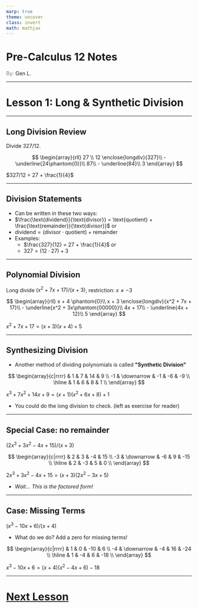 ```yaml
---
marp: true
theme: uncover
class: invert
math: mathjax
---
```


# <!--fit--> Pre-Calculus 12 Notes
<span style="color:grey">By:</span> Gen L.

<!--_footer: In partnership with Hyperion University, 2024-->

---

# Lesson 1: Long & Synthetic Division

---

<!--paginate: true-->

## Long Division Review

Divide $327 / 12$.

$$
    \begin{array}{rll}
        27 \\
        12 \enclose{longdiv}{327}\\
        - \underline{24\phantom{0}}\\
        87\\
        - \underline{84}\\
        3
    \end{array}
$$

$327/12 = 27 + \frac{1}{4}$

---

## Division Statements

* Can be written in these two ways:
* $\frac{\text{dividend}}{\text{divisor}} = \text{quotient} + \frac{\text{remainder}}{\text{divisor}}$ or
* $\text{dividend} = (\text{divisor} \cdot \text{quotient}) + \text{remainder}$
* Examples:
    * $\frac{327}{12} = 27 + \frac{1}{4}$ or
    * $327 = (12 \cdot 27) + 3$

---

## Polynomial Division

Long divide $(x^2 + 7x + 17) / (x + 3)$, restriction: $x \neq -3$

$$
    \begin{array}{rll}
        x + 4 \phantom{0}\\
        x + 3 \enclose{longdiv}{x^2 + 7x + 17}\\
        - \underline{x^2 + 3x\phantom{00000}}\\
        4x + 17\\
        - \underline{4x + 12}\\
        5
    \end{array}
$$

$x^2 + 7x + 17 = (x + 3)(x + 4) + 5$

---

## Synthesizing Division

* Another method of dividing polynomials is called **"Synthetic Division"**

$$
    \begin{array}{c|rrrr}
        & 1 & 7 & 14 & 9 \\
        -1 & \downarrow & -1 & -6 & -9 \\
        \hline
        & 1 & 6 & 8 & 1 \\
    \end{array}
$$

$x^3 + 7x^2 + 14x + 9 = (x + 1)(x^2 + 6x + 8) + 1$

* You could do the long division to check.
$(\text{left as exercise for reader})$

---

## Special Case: no remainder

$(2x^3 + 3x^2 - 4x + 15) / (x + 3)$

$$
    \begin{array}{c|rrrr}
        & 2 & 3 & -4 & 15 \\
        -3 & \downarrow & -6 & 9 & -15 \\
        \hline
        & 2 & -3 & 5 & 0 \\
    \end{array}
$$

$2x^3 + 3x^2 - 4x + 15 = (x + 3)(2x^2 - 3x + 5)$

* *Wait... This is the factored form!*

---

## Case: Missing Terms

$(x^3 - 10x + 6) / (x + 4)$

* What do we do? Add a zero for missing terms!

$$
    \begin{array}{c|rrrr}
        & 1 & 0 & -10 & 6 \\
        -4 & \downarrow & -4 & 16 & -24 \\
        \hline
        & 1 & -4 & 6 & -18 \\
    \end{array}
$$

$x^3 - 10x + 6 = (x + 4)(x^2 - 4x + 6) - 18$

---

# [Next Lesson <i class="fa-solid fa-circle-arrow-right"></i>](Lesson%202%20(Remainder%20Theorem).html) 

<link rel="stylesheet" href="https://cdnjs.cloudflare.com/ajax/libs/font-awesome/6.3.0/css/all.min.css">
